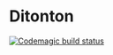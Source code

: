 # Ditonton

[![Codemagic build status](https://api.codemagic.io/apps/67501bb7c0300a35481af3f0/67501bb7c0300a35481af3ef/status_badge.svg)](https://codemagic.io/app/67501bb7c0300a35481af3f0/67501bb7c0300a35481af3ef/latest_build)

